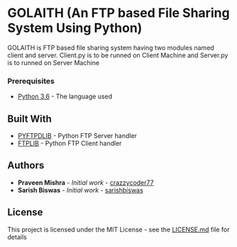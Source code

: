 # GOLAITH (An FTP based File Sharing System Using Python)

GOLAITH is FTP based file sharing system having two modules named client and server.
Client.py is to be runned on Client Machine and Server.py is to runned on Server Machine



### Prerequisites

* [Python 3.6](https://www.python.org/downloads/release/python-360/) - The language used

## Built With

* [PYFTPDLIB](https://pypi.org/project/pyftpdlib/) - Python FTP Server handler
* [FTPLIB](https://docs.python.org/3/library/ftplib.html) - Python FTP Client handler


## Authors

* **Praveen Mishra** - *Initial work* - [crazzycoder77](https://github.com/crazzycoder77)
* **Sarish Biswas**  - *Initial work* - [sarishbiswas](https://github.com/sarishbiswas)


## License

This project is licensed under the MIT License - see the [LICENSE.md](LICENSE.md) file for details




